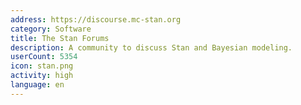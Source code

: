 ```yaml
---
address: https://discourse.mc-stan.org
category: Software
title: The Stan Forums
description: A community to discuss Stan and Bayesian modeling.
userCount: 5354
icon: stan.png
activity: high
language: en
---
```

